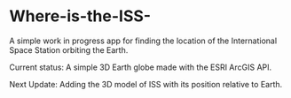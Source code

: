 # Where-is-the-ISS-

A simple work in progress app for finding the location of the International Space Station orbiting the Earth.

Current status: A simple 3D Earth globe made with the ESRI ArcGIS API.

Next Update: Adding the 3D model of ISS with its position relative to Earth.
